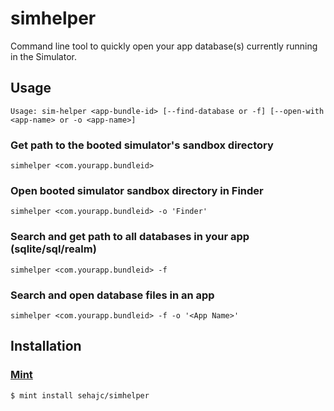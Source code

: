 # simhelper

Command line tool to quickly open your app database(s) currently running in the Simulator. 

## Usage
```
Usage: sim-helper <app-bundle-id> [--find-database or -f] [--open-with <app-name> or -o <app-name>] 
```
### Get path to the booted simulator's sandbox directory
```
simhelper <com.yourapp.bundleid>
```
### Open booted simulator sandbox directory in Finder
```
simhelper <com.yourapp.bundleid> -o 'Finder'
```

### Search and get path to all databases in your app (sqlite/sql/realm)
```
simhelper <com.yourapp.bundleid> -f
```

### Search and open database files in an app 
```
simhelper <com.yourapp.bundleid> -f -o '<App Name>'
```

## Installation

### [Mint](https://github.com/yonaskolb/mint)
```
$ mint install sehajc/simhelper
```
